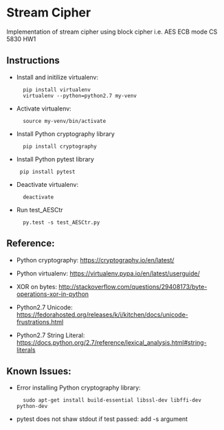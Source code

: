 # Stream Cipher 

Implementation of stream cipher using block cipher i.e. AES ECB mode
CS 5830 HW1

## Instructions
* Install and initilize virtualenv:


        pip install virtualenv
        virtualenv --python=python2.7 my-venv
     
* Activate virtualenv:


        source my-venv/bin/activate
        
* Install Python cryptography library


        pip install cryptography
        
 * Install Python pytest library
 
 
        pip install pytest


* Deactivate virtualenv:


        deactivate

* Run test_AESCtr


        py.test -s test_AESCtr.py

## Reference:

* Python cryptography: https://cryptography.io/en/latest/

* Python virtualenv: https://virtualenv.pypa.io/en/latest/userguide/

* XOR on bytes: http://stackoverflow.com/questions/29408173/byte-operations-xor-in-python

* Python2.7 Unicode: https://fedorahosted.org/releases/k/i/kitchen/docs/unicode-frustrations.html

* Python2.7 String Literal: https://docs.python.org/2.7/reference/lexical_analysis.html#string-literals 

## Known Issues:

* Error installing Python cryptography library:


        sudo apt-get install build-essential libssl-dev libffi-dev python-dev

* pytest does not shaw stdout if test passed: add -s argument

